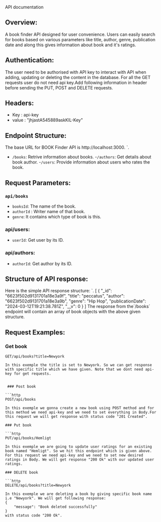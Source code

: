 API documentation

## Overview:

A book finder API designed for user convenience. Users can easily search for books based on various parameters like title, author, genre, publication date and along this gives information about book and it's ratings.

## Authentication: 

The user need to be authorised with API key to interact with API when adding, updating or deleting the content in the database. For all the GET requests user do not need api key.Add following information in header before sending the PUT, POST and DELETE requests.

## Headers:

- Key : api-key
- value : "jhjastA545889askKlL-Key"

## Endpoint Structure:

The base URL for BOOK Finder API is http://localhost:3000.
`.
- `/books`: Retrive information about books.
-`/authors`: Get details about book author.
-`/users`: Provide information about users who rates the book.

## Request Parameters:

 ### `api/books`
- `booksId`: The name of the book.
- `authorId` : Writer name of that book.
- `genre`: It contains which type of book is this.


### api/users:
- `userId`: Get user by its ID.

### api/authors:
- `authorId`: Get author by its ID.

## Structure of API response:
Here is the simple API response structure:
`.
[
    {
        "_id": "6623f502d9131701a18e3a9f",
        "title": "peccatus",
        "author": "6623f502d9131701a18e3a9b",
        "genre": "Hip Hop",
        "publicationDate": "2024-03-12T19:21:38.781Z",
        "__v": 0
    }
]
The response from the´/books´ endpoint will contain an array of book objects with the above given structure.

## Request Examples:

### Get book

```http
GET/api/books?title=Newyork

In this exemple the title is set to Newyork. So we can get response with specific title which we have given. Note that we dont need api-key for get requests. 


 ### Post book

```http
POST/api/books

In this exemple we gonna create a new book using POST method and for this method we need api-key and we need to set everything in Body.For this request we will get response with status code "201 Created".

### Put book

```http
PUT/api/books/Hemligt

In this exemple we are going to update user ratings for an existing book named "Hemligt". So we hit this endpoint which is given above. For this request we need api-key and we need to set new desired ratings in Body. We will get response "200 Ok" with our updated user ratings.

### DELETE book

```http
DELETE/api/books?title=Newyork

In this exemple we are deleting a book by giving specific book name i.e "Newyork". We will get following response:
{
    "message": "Book deleted successfully"
}
with status code "200 Ok".














